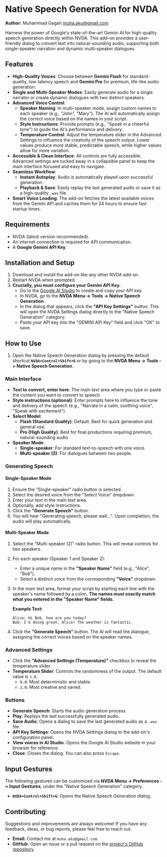 # Native Speech Generation for NVDA

**Author:** Muhammad Gagah <muha.aku@gmail.com>

Harness the power of Google's state-of-the-art Gemini AI for high-quality speech generation directly within NVDA. This add-on provides a user-friendly dialog to convert text into natural-sounding audio, supporting both single-speaker narration and dynamic multi-speaker dialogues.

## Features

-   **High-Quality Voices**: Choose between **Gemini Flash** for standard-quality, low-latency speech and **Gemini Pro** for premium, life-like audio generation.
-   **Single and Multi-Speaker Modes**: Easily generate audio for a single narrator or create dynamic dialogues with two distinct speakers.
-   **Advanced Voice Control**:
    -   **Speaker Naming**: In multi-speaker mode, assign custom names to each speaker (e.g., "John", "Mary"). The AI will automatically assign the correct voice based on the names in your script.
    -   **Style Instructions**: Provide prompts (e.g., "Speak in a cheerful tone") to guide the AI's performance and delivery.
    -   **Temperature Control**: Adjust the temperature slider in the Advanced Settings to influence the creativity of the speech output. Lower values produce more stable, predictable speech, while higher values allow for more variation.
-   **Accessible & Clean Interface**: All controls are fully accessible. Advanced settings are tucked away in a collapsible panel to keep the main interface focused and easy to navigate.
-   **Seamless Workflow**:
    -   **Instant Autoplay**: Audio is automatically played upon successful generation.
    -   **Playback & Save**: Easily replay the last generated audio or save it as a high-quality `.wav` file.
-   **Smart Voice Loading**: The add-on fetches the latest available voices from the Gemini API and caches them for 24 hours to ensure fast startup times.

## Requirements

-   NVDA (latest version recommended).
-   An internet connection is required for API communication.
-   A **Google Gemini API Key**.

## Installation and Setup

1.  Download and install the add-on like any other NVDA add-on.
2.  Restart NVDA when prompted.
3.  **Crucially, you must configure your Gemini API Key.**
    -   Go to the [Google AI Studio](https://aistudio.google.com/apikey) to create and copy your API key.
    -   In NVDA, go to the **NVDA Menu -> Tools -> Native Speech Generation**.
    -   In the dialog that appears, click the **"API Key Settings"** button. This will open the NVDA Settings dialog directly to the "Native Speech Generation" category.
    -   Paste your API key into the "GEMINI API Key" field and click "OK" to save.

## How to Use

1.  Open the Native Speech Generation dialog by pressing the default shortcut **`NVDA+Control+Shift+G`** or by going to the **NVDA Menu -> Tools -> Native Speech Generation**.

### Main Interface

-   **Text to convert, enter here**: The main text area where you type or paste the content you want to convert to speech.
-   **Style instructions (optional)**: Enter prompts here to influence the tone and delivery of the speech (e.g., "Narrate in a calm, soothing voice", "Speak with excitement").
-   **Select Model**:
    -   **Flash (Standard Quality)**: Default. Best for quick generation and general use.
    -   **Pro (High Quality)**: Best for final productions requiring premium, natural-sounding audio.
-   **Speaker Mode**:
    -   **Single-speaker**: For standard text-to-speech with one voice.
    -   **Multi-speaker (2)**: For dialogues between two people.

### Generating Speech

#### Single-Speaker Mode

1.  Ensure the "Single-speaker" radio button is selected.
2.  Select the desired voice from the "Select Voice" dropdown.
3.  Enter your text in the main text area.
4.  Optionally, add style instructions.
5.  Click the **"Generate Speech"** button.
6.  You will hear "Generating speech, please wait...". Upon completion, the audio will play automatically.

#### Multi-Speaker Mode

1.  Select the "Multi-speaker (2)" radio button. This will reveal controls for two speakers.
2.  For each speaker (Speaker 1 and Speaker 2):
    -   Enter a unique name in the **"Speaker Name"** field (e.g., "Alice", "Bob").
    -   Select a distinct voice from the corresponding **"Voice"** dropdown.
3.  In the main text area, format your script by starting each line with the speaker's name followed by a colon. **The names must exactly match what you entered in the "Speaker Name" fields.**

    **Example Text:**
    ```
    Alice: Hi Bob, how are you today?
    Bob: I'm doing great, Alice! The weather is fantastic.
    ```
4.  Click the **"Generate Speech"** button. The AI will read the dialogue, assigning the correct voices based on the speaker names.

### Advanced Settings

-   Click the **"Advanced Settings (Temperature)"** checkbox to reveal the temperature slider.
-   **Temperature Slider**: Controls the randomness of the output. The default value is `1.0`.
    -   `0.0`: Most deterministic and stable.
    -   `2.0`: Most creative and varied.

### Buttons

-   **Generate Speech**: Starts the audio generation process.
-   **Play**: Replays the last successfully generated audio.
-   **Save Audio**: Opens a dialog to save the last generated audio as a `.wav` file.
-   **API Key Settings**: Opens the NVDA Settings dialog to the add-on's configuration panel.
-   **View voices in AI Studio**: Opens the Google AI Studio website in your browser for reference.
-   **Close**: Closes the dialog. You can also press `Escape`.

## Input Gestures

The following gestures can be customized via **NVDA Menu -> Preferences -> Input Gestures**, under the "Native Speech Generation" category.

-   **`NVDA+Control+Shift+G`**: Opens the Native Speech Generation dialog.

## Contributing

Suggestions and improvements are always welcome! If you have any feedback, ideas, or bug reports, please feel free to reach out.

-   **Email:** Contact me at `muha.aku@gmail.com`
-   **GitHub:** Open an issue or a pull request on the [project's GitHub repository](https://github.com/muhammadGagah).